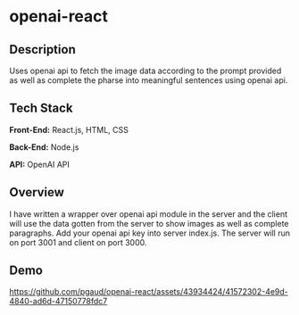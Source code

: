 # openai-react

## Description

Uses openai api to fetch the image data according to the prompt provided as well as complete the pharse into meaningful sentences using openai api.


## Tech Stack

**Front-End:** React.js, HTML, CSS 

**Back-End:** Node.js

**API:** OpenAI API


## Overview

I have written a wrapper over openai api module in the server and the client will use the data gotten from the server to show images as well as complete paragraphs. Add your openai api key into server index.js. The server will run on port 3001 and client on port 3000. 

## Demo

https://github.com/pgaud/openai-react/assets/43934424/41572302-4e9d-4840-ad6d-47150778fdc7

